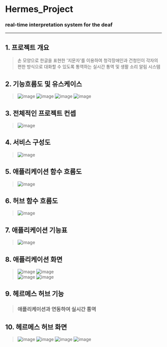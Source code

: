 # **Hermes_Project**
### **real-time interpretation system for the deaf**
----

**1. 프로젝트 개요**
----
>손 모양으로 한글을 표현한 '지문자'를 이용하여 청각장애인과 건청인이 각자의 편한 방식으로 대화할 수 있도록 통역하는
>실시간 통역 및 생활 소리 알림 시스템

**2. 기능흐름도 및 유스케이스**
----
>![image](https://user-images.githubusercontent.com/33280934/114130822-577f9a80-993c-11eb-9ed0-187eab9574ee.png)
![image](https://user-images.githubusercontent.com/33280934/114130887-7d0ca400-993c-11eb-995d-3312f96151db.png)
![image](https://user-images.githubusercontent.com/33280934/114130828-5b132180-993c-11eb-873c-fe21c44167f5.png)
>![image](https://user-images.githubusercontent.com/33280934/114130899-81d15800-993c-11eb-9e5c-930546753e30.png)

**3. 전체적인 프로젝트 컨셉**
----
>![image](https://user-images.githubusercontent.com/33280934/114128781-1dac9500-9938-11eb-9f10-744f37c0e958.png)

**4. 서비스 구성도**
----
>![image](https://user-images.githubusercontent.com/33280934/114128612-b4c51d00-9937-11eb-8bf4-84c0bc379ebe.png)

**5. 애플리케이션 함수 흐름도**
----
>![image](https://user-images.githubusercontent.com/33280934/114128797-2604d000-9938-11eb-910d-f03cb4fa4e11.png)

**6. 허브 함수 흐름도**
----
>![image](https://user-images.githubusercontent.com/33280934/114128816-34eb8280-9938-11eb-87a7-e39d06587d86.png)

**7. 애플리케이션 기능표**
----
>![image](https://user-images.githubusercontent.com/33280934/114130158-ee4b5780-993a-11eb-800d-b10177e79ffd.png)  

**8. 애플리케이션 화면**
----
>![image](https://user-images.githubusercontent.com/33280934/114129160-fbffdd80-9938-11eb-892d-93b03a56fffc.png)
![image](https://user-images.githubusercontent.com/33280934/114129170-00c49180-9939-11eb-9183-c23aa9b3176b.png)  
![image](https://user-images.githubusercontent.com/33280934/114129175-0326eb80-9939-11eb-89ce-3c2ba692769d.png)
>![image](https://user-images.githubusercontent.com/33280934/114129183-04f0af00-9939-11eb-8f37-b7d12075ac28.png)

**9. 헤르메스 허브 기능**
----
>### 애플리케이션과 연동하여 실시간 통역

**10. 헤르메스 허브 화면**
----
>![image](https://user-images.githubusercontent.com/33280934/114129590-d2938180-9939-11eb-8ffb-f66c25b0d896.png)
![image](https://user-images.githubusercontent.com/33280934/114129606-dc1ce980-9939-11eb-9d89-df4d3debf595.png)
![image](https://user-images.githubusercontent.com/33280934/114129609-df17da00-9939-11eb-8ee1-4c836f3df0cf.png)
>![image](https://user-images.githubusercontent.com/33280934/114129616-e17a3400-9939-11eb-8100-32a13eff3313.png)
